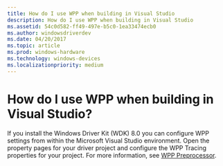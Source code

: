 ```yaml
---
title: How do I use WPP when building in Visual Studio
description: How do I use WPP when building in Visual Studio
ms.assetid: 54c0d582-ff49-497e-b5c0-1ea33474ecb0
ms.author: windowsdriverdev
ms.date: 04/20/2017
ms.topic: article
ms.prod: windows-hardware
ms.technology: windows-devices
ms.localizationpriority: medium
---
```


# How do I use WPP when building in Visual Studio?


If you install the Windows Driver Kit (WDK) 8.0 you can configure WPP settings from within the Microsoft Visual Studio environment. Open the property pages for your driver project and configure the WPP Tracing properties for your project. For more information, see [WPP Preprocessor](wpp-preprocessor.md).

 

 





